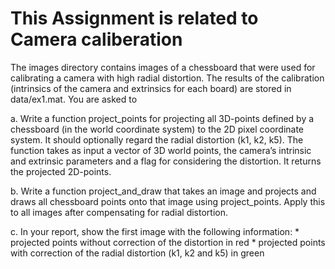 # This Assignment is related to Camera caliberation #

The images directory contains images of a chessboard that were used for calibrating a camera
with high radial distortion. The results of the calibration (intrinsics of the camera and extrinsics
for each board) are stored in data/ex1.mat. You are asked to

a. Write a function project_points for projecting all 3D-points defined by a chessboard
              (in the world coordinate system) to the 2D pixel coordinate system. It should optionally
              regard the radial distortion (k1, k2, k5). The function takes as input a vector of 3D
              world points, the camera’s intrinsic and extrinsic parameters and a flag for considering the
              distortion. It returns the projected 2D-points.
              
              
b. Write a function project_and_draw that takes an image and projects and draws all chessboard
              points onto that image using project_points. Apply this to all images after
              compensating for radial distortion.
              
              
c. In your report, show the first image with the following information:
             * projected points without correction of the distortion in red
             * projected points with correction of the radial distortion (k1, k2 and k5) in green
